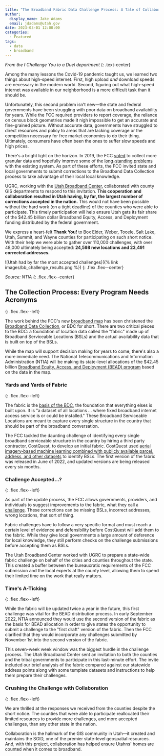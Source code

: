 ```yaml
---
title: "The Broadband Fabric Data Challenge Process: A Tale of Collaboration"
author:
  display_name: Jake Adams
  email: jdadams@utah.gov
date: 2023-03-01 12:00:00
categories:
  - Featured
tags:
  - data
  - broadband
---
```


_From the I Challenge You to a Duel department_
{: .text-center}

Among the many lessons the Covid-19 pandemic taught us, we learned two things about high-speed internet. First, high upload _and_ download speeds are necessary in the modern world. Second, figuring out what high-speed internet was available in our neighborhood is a more difficult task than it should be.

Unfortunately, this second problem isn't new—the state and federal governments have been struggling with poor data on broadband availability for years. While the FCC required providers to report coverage, the reliance on census block geometries made it nigh impossible to get an accurate and fine-grained picture. Without accurate data, governments have struggled to direct resources and policy to areas that are lacking coverage or the competition necessary for free market economics to do their thing. Ultimately, consumers have often been the ones to suffer slow speeds and high prices.

There's a bright light on the horizon. In 2019, the FCC [voted](https://www.fcc.gov/document/fcc-improves-broadband-mapping) to collect more granular data and hopefully improve some of the [long-standing problems](https://arstechnica.com/tech-policy/2019/08/the-fccs-horrible-broadband-mapping-system-is-finally-getting-an-upgrade/) with the existing system. As part of these efforts, the FCC invited state and local governments to submit corrections to the Broadband Data Collection process to take advantage of their local local knowledge.

UGRC, working with the [Utah Broadband Center](https://business.utah.gov/broadband/), collaborated with county GIS departments to respond to this invitation. **This cooperation and collaboration resulted in Utah having, by far, the largest number of corrections accepted in the nation.** This would not have been possible without the hard work (on a tight deadline) of the counties who were able to participate. This timely participation will help ensure Utah gets its fair share of the $42.45 billion dollar Broadband Equity, Access, and Deployment funding distributed by the federal government.

We express a heart-felt **Thank You!** to Box Elder, Weber, Tooele, Salt Lake, Utah, Summit, and Wayne counties for participating on such short notice. With their help we were able to gather over 110,000 challenges, with over 48,000 ultimately being accepted: **24,598 new locations and 23,491 corrected addresses.**

![Utah had by far the most accepted challenges]({% link images/bb_challenge_results.png %})
{: .flex .flex--center}

_Source: NTIA_
{: .flex .flex--center}

## The Collection Process: Every Program Needs Acronyms
{: .flex .flex--left}

The work behind the FCC's new [broadband map](https://broadbandmap.fcc.gov/home) has been christened the [Broadband Data Collection](https://www.fcc.gov/BroadbandData), or BDC for short. There are two critical pieces to the BDC: a foundation of location data called the "fabric" made up of Broadband Serviceable Locations (BSLs) and the actual availability data that is built on top of the BSLs.

While the map will support decision making for years to come, there's also a more immediate need. The National Telecommunications and Information Administration (NTIA) will be making its state-level allocations of the $42.45 billion [Broadband Equity, Access, and Deployment (BEAD) program](https://broadbandusa.ntia.doc.gov/taxonomy/term/158/broadband-equity-access-and-deployment-bead-program) based on the data in the map.

### Yards and Yards of Fabric
{: .flex .flex--left}

The fabric is the [basis of the BDC](https://help.bdc.fcc.gov/hc/en-us/articles/5375384069659-What-is-the-Location-Fabric-), the foundation that everything elses is built upon. It is "a dataset of all locations ... where fixed broadband internet access service is or could be installed." These Broadband Serviceable Locations are meant to capture every single structure in the country that should be part of the broadband conversation.

The FCC tackled the daunting challenge of identifying every single broadband serviceable structure in the country by hiring a third party contractor, CostQuest, to develop an initial fabric. CostQuest used [aerial imagery-based machine learning combined with publicly available parcel, address, and other datasets](https://help.bdc.fcc.gov/hc/en-us/articles/9157937493275-Video-Broadband-Serviceable-Location-Fabric-How-It-Was-Created) to identify BSLs. The first version of the fabric was released in June of 2022, and updated versions are being released every six months.

### Challenge Accepted...?
{: .flex .flex--left}

As part of the update process, the FCC allows governments, providers, and individuals to suggest improvements to the fabric, what they call a [challenge](https://help.bdc.fcc.gov/hc/en-us/articles/8554187214107-Fabric-Challenge-Process). These corrections can be missing BSLs, incorrect addresses, wrong locations, that sort of thing.

Fabric challenges have to follow a very specific format and must reach a certain level of evidence and defensibility before CostQuest will add them to the fabric. While they give local governments a large amount of deference for local knowledge, they still perform checks on the challenge submissions before accepting them as BSLs.

The Utah Broadband Center worked with UGRC to prepare a state-wide fabric challenge on behalf of the cities and counties throughout the state. This created a buffer between the bureaucratic requirements of the FCC submission and the local experts at the county level, allowing them to spend their limited time on the work that really matters.

### Time's A-Ticking
{: .flex .flex--left}

While the fabric will be updated twice a year in the future, this first challenge was vital for the BEAD distribution process. In early September 2022, NTIA announced they would use the second version of the fabric as the basis for BEAD allocation in order to give states the opportunity to submit a challenge to the "first draft" version of the fabric. Then the FCC clarified that they would incorporate any challenges submitted by November 1st into the second version of the fabric.

This seven-week week window was the biggest hurdle in the challenge process. The Utah Broadband Center sent an invitation to both the counties and the tribal governments to participate in this last-minute effort. The invite included our brief analysis of the fabric compared against our statewide address points along with some template datasets and instructions to help them prepare their challenges.

### Crushing the Challenge with Collaboration
{: .flex .flex--left}

We are thrilled at the responses we received from the counties despite the short notice. The counties that were able to participate reallocated their limited resources to provide more challenges, and more accepted challenges, than any other state in the nation.

Collaboration is the hallmark of the GIS community in Utah—it created and maintains the SGID, one of the premier state-level geospatial resources. And, with this project, collaboration has helped ensure Utahns' homes are counted when it comes to broadband.
